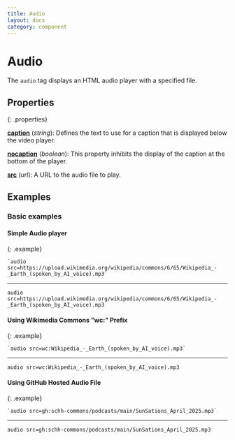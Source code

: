 ```yaml
---
title: Audio
layout: docs
category: component
---
```


# Audio

The `audio` tag displays an HTML audio player with a specified file.

## Properties
{: .properties}

**[caption](#basic-example)** (_string_): Defines the text to use for a caption that is displayed below the video player.

**[nocaption](#basic-examples)** (_boolean_):  This property inhibits the display of the caption at the bottom of the player.

**[src](#basic-example)** (_url_):  A URL to the audio file to play.

## Examples

### Basic examples

#### Simple Audio player
{: .example}

```juncture
`audio src=https://upload.wikimedia.org/wikipedia/commons/6/65/Wikipedia_-_Earth_(spoken_by_AI_voice).mp3`
```
---
`audio src=https://upload.wikimedia.org/wikipedia/commons/6/65/Wikipedia_-_Earth_(spoken_by_AI_voice).mp3`


#### Using Wikimedia Commons "wc:" Prefix
{: .example}

```juncture
`audio src=wc:Wikipedia_-_Earth_(spoken_by_AI_voice).mp3`
```
---
`audio src=wc:Wikipedia_-_Earth_(spoken_by_AI_voice).mp3`


#### Using GitHub Hosted Audio File
{: .example}

```juncture
`audio src=gh:schh-commons/podcasts/main/SunSations_April_2025.mp3`
```
---
`audio src=gh:schh-commons/podcasts/main/SunSations_April_2025.mp3`